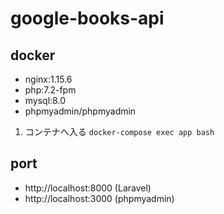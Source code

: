 # google-books-api

## docker
* nginx:1.15.6
* php:7.2-fpm
* mysql:8.0
* phpmyadmin/phpmyadmin

1. コンテナへ入る
`docker-compose exec app bash`


## port
* http://localhost:8000 (Laravel) 
* http://localhost:3000 (phpmyadmin)
